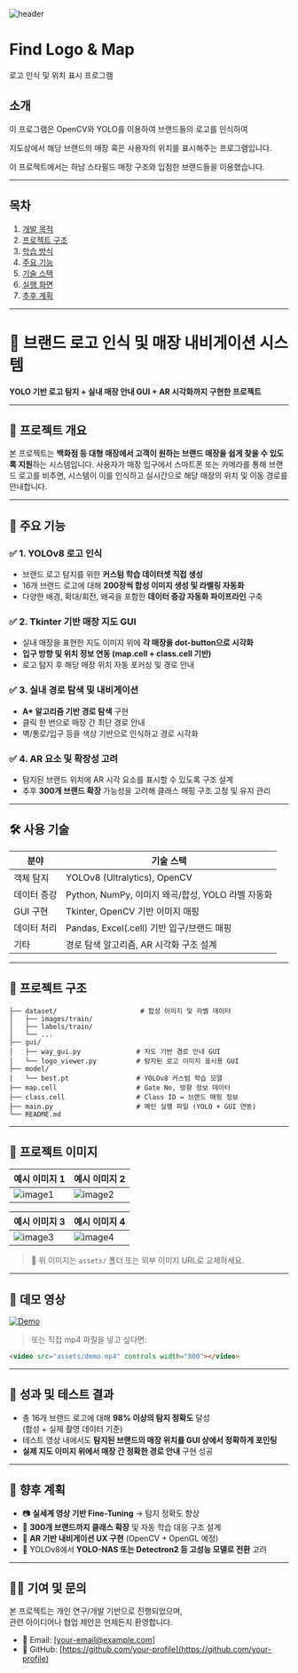 ![header](https://capsule-render.vercel.app/api?type=waving&color=6DD5FA&text=%20Computer%20Vision%20Term%20Project&height=200&fontSize=40&fontColor=ffffff)
# Find Logo & Map
로고 인식 및 위치 표시 프로그램

## 소개
이 프로그램은 OpenCV와 YOLO를 이용하여 브랜드들의 로고를 인식하여 <br>

지도상에서 해당 브랜드의 매장 혹은 사용자의 위치를 표시해주는 프로그램입니다. <br>

이 프로젝트에서는 하남 스타필드 매장 구조와 입점한 브랜드들을 이용했습니다.<br>

---
## 목차 
1. [개발 목적](#개발-목적)
2. [프로젝트 구조](#프로젝트-구조)     
3. [학습 방식](#페이지-구성)
4. [주요 기능](#-주요-구현-기능)   
5. [기술 스택](#기술-스택)   
6. [실행 화면](#실행-화면)      
7. [추후 계획](#참조)    

---
# 🧠 브랜드 로고 인식 및 매장 내비게이션 시스템

**YOLO 기반 로고 탐지 + 실내 매장 안내 GUI + AR 시각화까지 구현한 프로젝트**

---

## 📌 프로젝트 개요

본 프로젝트는 **백화점 등 대형 매장에서 고객이 원하는 브랜드 매장을 쉽게 찾을 수 있도록 지원**하는 시스템입니다. 사용자가 매장 입구에서 스마트폰 또는 카메라를 통해 브랜드 로고를 비추면, 시스템이 이를 인식하고 실시간으로 해당 매장의 위치 및 이동 경로를 안내합니다.

---

## 🧩 주요 기능

### ✅ 1. YOLOv8 로고 인식
- 브랜드 로고 탐지를 위한 **커스텀 학습 데이터셋 직접 생성**
- 16개 브랜드 로고에 대해 **200장씩 합성 이미지 생성 및 라벨링 자동화**
- 다양한 배경, 확대/회전, 왜곡을 포함한 **데이터 증강 자동화 파이프라인** 구축

### ✅ 2. Tkinter 기반 매장 지도 GUI
- 실내 매장을 표현한 지도 이미지 위에 **각 매장을 dot-button으로 시각화**
- **입구 방향 및 위치 정보 연동 (map.cell + class.cell 기반)**
- 로고 탐지 후 해당 매장 위치 자동 포커싱 및 경로 안내

### ✅ 3. 실내 경로 탐색 및 내비게이션
- **A\* 알고리즘 기반 경로 탐색** 구현
- 클릭 한 번으로 매장 간 최단 경로 안내
- 벽/통로/입구 등을 색상 기반으로 인식하고 경로 시각화

### ✅ 4. AR 요소 및 확장성 고려
- 탐지된 브랜드 위치에 AR 시각 요소를 표시할 수 있도록 구조 설계
- 추후 **300개 브랜드 확장** 가능성을 고려해 클래스 매핑 구조 고정 및 유지 관리

---

## 🛠 사용 기술

| 분야 | 기술 스택 |
|------|-----------|
| 객체 탐지 | YOLOv8 (Ultralytics), OpenCV |
| 데이터 증강 | Python, NumPy, 이미지 왜곡/합성, YOLO 라벨 자동화 |
| GUI 구현 | Tkinter, OpenCV 기반 이미지 매핑 |
| 데이터 처리 | Pandas, Excel(.cell) 기반 입구/브랜드 매핑 |
| 기타 | 경로 탐색 알고리즘, AR 시각화 구조 설계 |

---

## 📂 프로젝트 구조

```plaintext
├── dataset/                     # 합성 이미지 및 라벨 데이터
│   ├── images/train/
│   ├── labels/train/
│   └── ...
├── gui/
│   ├── way_gui.py              # 지도 기반 경로 안내 GUI
│   └── logo_viewer.py          # 탐지된 로고 이미지 표시용 GUI
├── model/
│   └── best.pt                 # YOLOv8 커스텀 학습 모델
├── map.cell                    # Gate No, 방향 정보 데이터
├── class.cell                  # Class ID ↔ 브랜드 매핑 정보
├── main.py                     # 메인 실행 파일 (YOLO + GUI 연동)
└── README.md
```

---

## 📸 프로젝트 이미지

| 예시 이미지 1 | 예시 이미지 2 |
|---------------|----------------|
| ![image1](assets/image1.png) | ![image2](assets/image2.png) |

| 예시 이미지 3 | 예시 이미지 4 |
|---------------|----------------|
| ![image3](assets/image3.png) | ![image4](assets/image4.png) |

> 📂 위 이미지는 `assets/` 폴더 또는 외부 이미지 URL로 교체하세요.

---

## 🎥 데모 영상

[![Demo](https://img.youtube.com/vi/영상ID/0.jpg)](https://www.youtube.com/watch?v=영상ID)

> 또는 직접 mp4 파일을 넣고 싶다면:

```html
<video src="assets/demo.mp4" controls width="800"></video>
```
---

## 🧪 성과 및 테스트 결과

- 총 16개 브랜드 로고에 대해 **98% 이상의 탐지 정확도** 달성  
  (합성 + 실제 촬영 데이터 기준)
- 테스트 영상 내에서도 **탐지된 브랜드의 매장 위치를 GUI 상에서 정확하게 포인팅**
- **실제 지도 이미지 위에서 매장 간 정확한 경로 안내** 구현 성공

---

## 🚀 향후 계획

- 📷 **실세계 영상 기반 Fine-Tuning** → 탐지 정확도 향상
- 🏬 **300개 브랜드까지 클래스 확장** 및 자동 학습 대응 구조 설계
- 📱 **AR 기반 내비게이션 UX 구현** (OpenCV + OpenGL 예정)
- 🧠 YOLOv8에서 **YOLO-NAS 또는 Detectron2 등 고성능 모델로 전환** 고려

---

## 🙋‍♂️ 기여 및 문의

본 프로젝트는 개인 연구/개발 기반으로 진행되었으며,  
관련 아이디어나 협업 제안은 언제든지 환영합니다.

- 📧 Email: [your-email@example.com]  
- 📍 GitHub: [https://github.com/your-profile](https://github.com/your-profile)

